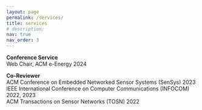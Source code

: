 ```yaml
---
layout: page
permalink: /services/
title: services
# description: 
nav: true
nav_order: 3
---
```


**Conference Service**\
Web Chair, ACM e-Energy 2024


**Co-Reviewer**\
ACM Conference on Embedded Networked Sensor Systems (SenSys) 2023\
IEEE International Conference on Computer Communications (INFOCOM) 2022, 2023\
ACM Transactions on Sensor Networks (TOSN) 2022





<!-- For now, this page is assumed to be a static description of your courses. You can convert it to a collection similar to `_projects/` so that you can have a dedicated page for each course.
Organize your courses by years, topics, or universities, however you like! -->
